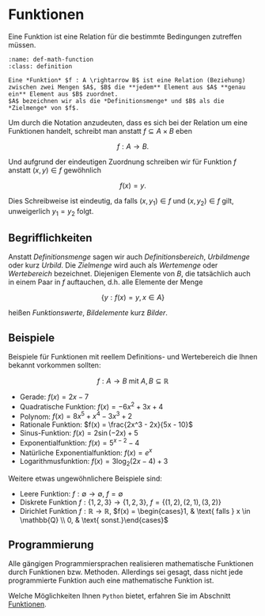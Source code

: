 # Funktionen

Eine Funktion ist eine Relation für die bestimmte Bedingungen zutreffen müssen.

```{admonition} Funktion
:name: def-math-function
:class: definition

Eine *Funktion* $f : A \rightarrow B$ ist eine Relation (Beziehung) zwischen zwei Mengen $A$, $B$ die **jedem** Element aus $A$ **genau ein** Element aus $B$ zuordnet.
$A$ bezeichnen wir als die *Definitionsmenge* und $B$ als die *Zielmenge* von $f$.
```

Um durch die Notation anzudeuten, dass es sich bei der Relation um eine Funktionen handelt, schreibt man anstatt $f \subseteq A \times B$ eben

$$f : A \rightarrow B.$$

Und aufgrund der eindeutigen Zuordnung schreiben wir für Funktion $f$ anstatt $(x,y) \in f$ gewöhnlich 

$$f(x) = y.$$

Dies Schreibweise ist eindeutig, da falls $(x,y_1) \in f$ und $(x,y_2) \in f$ gilt, unweigerlich $y_1 = y_2$ folgt.

## Begrifflichkeiten

Anstatt *Definitionsmenge* sagen wir auch *Definitionsbereich*, *Urbildmenge* oder kurz *Urbild*.
Die *Zielmenge* wird auch als *Wertemenge* oder *Wertebereich* bezeichnet.
Diejenigen Elemente von $B$, die tatsächlich auch in einem Paar in $f$ auftauchen, d.h. alle Elemente der Menge

$$\{y : f(x) = y, x \in A \}$$

heißen *Funktionswerte*, *Bildelemente* kurz *Bilder*.

## Beispiele

Beispiele für Funktionen mit reellem Definitions- und Wertebereich die Ihnen bekannt vorkommen sollten:

$$f: A \rightarrow B \text{ mit } A, B \subseteq \mathbb{R}$$

+ Gerade: $f(x) = 2x - 7$
+ Quadratische Funktion: $f(x) = -6x^2 + 3x + 4$
+ Polynom: $f(x) = 8x^5 + x^4 - 3x^3 + 2$
+ Rationale Funktion: $f(x) = \frac{2x^3 - 2x}{5x - 10}$
+ Sinus-Funktion: $f(x) = 2\sin(-2x) + 5$
+ Exponentialfunktion: $f(x) = 5^{x-2}-4$
+ Natürliche Exponentialfunktion: $f(x) = e^x$
+ Logarithmusfunktion: $f(x) = 3 \log_2(2x-4) + 3$

Weitere etwas ungewöhnlichere Beispiele sind:

+ Leere Funktion: $f : \emptyset \rightarrow \emptyset$, $f = \emptyset$
+ Diskrete Funktion $f : \{1,2,3\} \rightarrow \{1,2,3\}$, $f = \{(1,2), (2, 1), (3, 2)\}$
+ Dirichlet Funktion $f : \mathbb{R} \rightarrow \mathbb{R}$, 
  $f(x) = \begin{cases}1, & \text{ falls } x \in \mathbb{Q} \\ 0, & \text{ sonst.}\end{cases}$

## Programmierung

Alle gängigen Programmiersprachen realisieren mathematische Funktionen durch Funktionen bzw. Methoden.
Allerdings sei gesagt, dass nicht jede programmierte Funktion auch eine mathematische Funktion ist.

Welche Möglichkeiten Ihnen ``Python`` bietet, erfahren Sie im Abschnitt [Funktionen](sec-functions).
